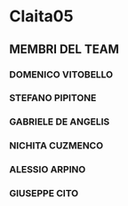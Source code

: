 # Claita05

## MEMBRI DEL TEAM 


### DOMENICO VITOBELLO
### STEFANO PIPITONE
### GABRIELE DE ANGELIS
### NICHITA CUZMENCO
### ALESSIO ARPINO
### GIUSEPPE CITO